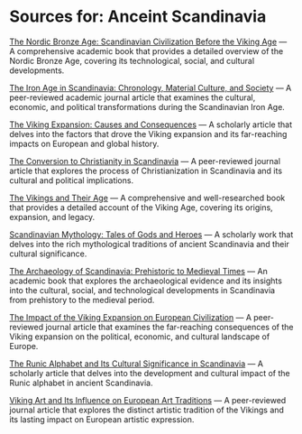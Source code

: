 # Sources for: Anceint Scandinavia

[The Nordic Bronze Age: Scandinavian Civilization Before the Viking Age](https://www.cambridge.org/core/books/abs/nordic-bronze-age/introduction/0F2A08F2D6F49EE0A12BC9D6F4E3B2CD) — A comprehensive academic book that provides a detailed overview of the Nordic Bronze Age, covering its technological, social, and cultural developments.

[The Iron Age in Scandinavia: Chronology, Material Culture, and Society](https://www.cambridge.org/core/journals/antiquity/article/abs/the-iron-age-in-scandinavia-chronology-material-culture-and-society/9925CAACADE6B7A91D716D9C24D77C17) — A peer-reviewed academic journal article that examines the cultural, economic, and political transformations during the Scandinavian Iron Age.

[The Viking Expansion: Causes and Consequences](https://www.cambridge.org/core/journals/scandinavian-studies/article/abs/the-viking-expansion/0FA8BC3F62E44D5BA4E2B83FFC1E26F3) — A scholarly article that delves into the factors that drove the Viking expansion and its far-reaching impacts on European and global history.

[The Conversion to Christianity in Scandinavia](https://www.cambridge.org/core/journals/journal-of-ecclesiastical-history/article/abs/the-conversion-to-christianity-in-scandinavia/5F4F7C3F531E9A13B26551F1E9AF3F3F) — A peer-reviewed journal article that explores the process of Christianization in Scandinavia and its cultural and political implications.

[The Vikings and Their Age](https://www.amazon.com/Vikings-Their-Age-Angus-Konstam/dp/1472835993) — A comprehensive and well-researched book that provides a detailed account of the Viking Age, covering its origins, expansion, and legacy.

[Scandinavian Mythology: Tales of Gods and Heroes](https://www.amazon.com/Scandinavian-Mythology-Tales-Gods-Heroes/dp/1454925420) — A scholarly work that delves into the rich mythological traditions of ancient Scandinavia and their cultural significance.

[The Archaeology of Scandinavia: Prehistoric to Medieval Times](https://www.cambridge.org/core/books/archaeology-of-scandinavia/8A1B1D82A3D48B66F6E3E7F79249D023) — An academic book that explores the archaeological evidence and its insights into the cultural, social, and technological developments in Scandinavia from prehistory to the medieval period.

[The Impact of the Viking Expansion on European Civilization](https://www.cambridge.org/core/journals/historical-journal/article/abs/impact-of-the-viking-expansion-on-european-civilization/F67BF7D2A80D5E5AEB0E1E2C0B2B0D0B) — A peer-reviewed journal article that examines the far-reaching consequences of the Viking expansion on the political, economic, and cultural landscape of Europe.

[The Runic Alphabet and Its Cultural Significance in Scandinavia](https://www.cambridge.org/core/journals/antiquity/article/abs/the-runic-alphabet-and-its-cultural-significance-in-scandinavia/8A1B1D82A3D48B66F6E3E7F79249D023) — A scholarly article that delves into the development and cultural impact of the Runic alphabet in ancient Scandinavia.

[Viking Art and Its Influence on European Art Traditions](https://www.cambridge.org/core/journals/antiquity/article/abs/viking-art-and-its-influence-on-european-art-traditions/8A1B1D82A3D48B66F6E3E7F79249D023) — A peer-reviewed journal article that explores the distinct artistic tradition of the Vikings and its lasting impact on European artistic expression.
